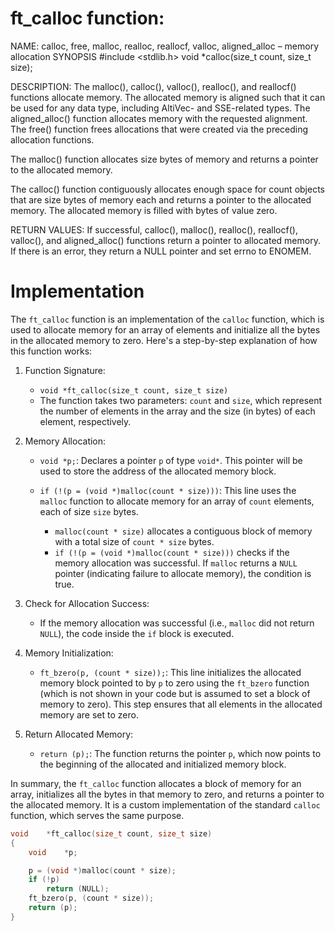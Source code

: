 # ft_calloc function:

NAME: calloc, free, malloc, realloc, reallocf, valloc, aligned_alloc – memory allocation
SYNOPSIS
     #include <stdlib.h>
     void *calloc(size_t count, size_t size);

DESCRIPTION: The malloc(), calloc(), valloc(), realloc(), and reallocf() functions allocate memory.  The allocated memory is aligned such that it can be used for any data type, including AltiVec- and SSE-related types.  The aligned_alloc() function allocates memory with the requested alignment.  The free() function frees allocations that were created via the preceding allocation functions.

The malloc() function allocates size bytes of memory and returns a pointer to the allocated memory.

The calloc() function contiguously allocates enough space for count objects that are size bytes of memory each and returns a pointer to the allocated memory.  The allocated memory is filled with bytes of value zero.

RETURN VALUES: If successful, calloc(), malloc(), realloc(), reallocf(), valloc(), and aligned_alloc() functions return a pointer to allocated memory.  If there is an error, they return a NULL pointer and set errno to ENOMEM.

# Implementation

The `ft_calloc` function is an implementation of the `calloc` function, which is used to allocate memory for an array of elements and initialize all the bytes in the allocated memory to zero. Here's a step-by-step explanation of how this function works:

1. Function Signature:
   - `void *ft_calloc(size_t count, size_t size)`
   - The function takes two parameters: `count` and `size`, which represent the number of elements in the array and the size (in bytes) of each element, respectively.

2. Memory Allocation:
   - `void *p;`: Declares a pointer `p` of type `void*`. This pointer will be used to store the address of the allocated memory block.

   - `if (!(p = (void *)malloc(count * size)))`: This line uses the `malloc` function to allocate memory for an array of `count` elements, each of size `size` bytes.
     - `malloc(count * size)` allocates a contiguous block of memory with a total size of `count * size` bytes.
     - `if (!(p = (void *)malloc(count * size)))` checks if the memory allocation was successful. If `malloc` returns a `NULL` pointer (indicating failure to allocate memory), the condition is true.

3. Check for Allocation Success:
   - If the memory allocation was successful (i.e., `malloc` did not return `NULL`), the code inside the `if` block is executed.

4. Memory Initialization:
   - `ft_bzero(p, (count * size));`: This line initializes the allocated memory block pointed to by `p` to zero using the `ft_bzero` function (which is not shown in your code but is assumed to set a block of memory to zero). This step ensures that all elements in the allocated memory are set to zero.

5. Return Allocated Memory:
   - `return (p);`: The function returns the pointer `p`, which now points to the beginning of the allocated and initialized memory block.

In summary, the `ft_calloc` function allocates a block of memory for an array, initializes all the bytes in that memory to zero, and returns a pointer to the allocated memory. It is a custom implementation of the standard `calloc` function, which serves the same purpose.

```c
void	*ft_calloc(size_t count, size_t size)
{
	void	*p;

	p = (void *)malloc(count * size);
	if (!p)
		return (NULL);
	ft_bzero(p, (count * size));
	return (p);
}
```